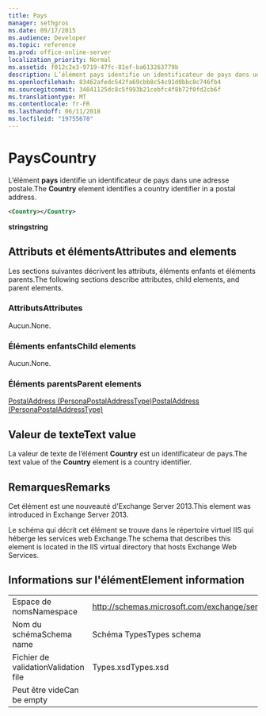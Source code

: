 ```yaml
---
title: Pays
manager: sethgros
ms.date: 09/17/2015
ms.audience: Developer
ms.topic: reference
ms.prod: office-online-server
localization_priority: Normal
ms.assetid: f012c2e3-9719-47fc-81ef-ba613263779b
description: L’élément pays identifie un identificateur de pays dans une adresse postale.
ms.openlocfilehash: 83462afedc542fa69cbb8c54c91d0bbc8c746fb4
ms.sourcegitcommit: 34041125dc8c5f993b21cebfc4f8b72f0fd2cb6f
ms.translationtype: MT
ms.contentlocale: fr-FR
ms.lasthandoff: 06/11/2018
ms.locfileid: "19755678"
---
```

# <a name="country"></a><span data-ttu-id="9c4d6-103">Pays</span><span class="sxs-lookup"><span data-stu-id="9c4d6-103">Country</span></span>

<span data-ttu-id="9c4d6-104">L’élément **pays** identifie un identificateur de pays dans une adresse postale.</span><span class="sxs-lookup"><span data-stu-id="9c4d6-104">The **Country** element identifies a country identifier in a postal address.</span></span> 
  
```XML
<Country></Country>
```

 <span data-ttu-id="9c4d6-105">**string**</span><span class="sxs-lookup"><span data-stu-id="9c4d6-105">**string**</span></span>
## <a name="attributes-and-elements"></a><span data-ttu-id="9c4d6-106">Attributs et éléments</span><span class="sxs-lookup"><span data-stu-id="9c4d6-106">Attributes and elements</span></span>

<span data-ttu-id="9c4d6-107">Les sections suivantes décrivent les attributs, éléments enfants et éléments parents.</span><span class="sxs-lookup"><span data-stu-id="9c4d6-107">The following sections describe attributes, child elements, and parent elements.</span></span>
  
### <a name="attributes"></a><span data-ttu-id="9c4d6-108">Attributs</span><span class="sxs-lookup"><span data-stu-id="9c4d6-108">Attributes</span></span>

<span data-ttu-id="9c4d6-109">Aucun.</span><span class="sxs-lookup"><span data-stu-id="9c4d6-109">None.</span></span>
  
### <a name="child-elements"></a><span data-ttu-id="9c4d6-110">Éléments enfants</span><span class="sxs-lookup"><span data-stu-id="9c4d6-110">Child elements</span></span>

<span data-ttu-id="9c4d6-111">Aucun.</span><span class="sxs-lookup"><span data-stu-id="9c4d6-111">None.</span></span>
  
### <a name="parent-elements"></a><span data-ttu-id="9c4d6-112">Éléments parents</span><span class="sxs-lookup"><span data-stu-id="9c4d6-112">Parent elements</span></span>

[<span data-ttu-id="9c4d6-113">PostalAddress (PersonaPostalAddressType)</span><span class="sxs-lookup"><span data-stu-id="9c4d6-113">PostalAddress (PersonaPostalAddressType)</span></span>](postaladdress-personapostaladdresstype.md)
  
## <a name="text-value"></a><span data-ttu-id="9c4d6-114">Valeur de texte</span><span class="sxs-lookup"><span data-stu-id="9c4d6-114">Text value</span></span>

<span data-ttu-id="9c4d6-115">La valeur de texte de l’élément **Country** est un identificateur de pays.</span><span class="sxs-lookup"><span data-stu-id="9c4d6-115">The text value of the **Country** element is a country identifier.</span></span> 
  
## <a name="remarks"></a><span data-ttu-id="9c4d6-116">Remarques</span><span class="sxs-lookup"><span data-stu-id="9c4d6-116">Remarks</span></span>

<span data-ttu-id="9c4d6-117">Cet élément est une nouveauté d'Exchange Server 2013.</span><span class="sxs-lookup"><span data-stu-id="9c4d6-117">This element was introduced in Exchange Server 2013.</span></span>
  
<span data-ttu-id="9c4d6-118">Le schéma qui décrit cet élément se trouve dans le répertoire virtuel IIS qui héberge les services web Exchange.</span><span class="sxs-lookup"><span data-stu-id="9c4d6-118">The schema that describes this element is located in the IIS virtual directory that hosts Exchange Web Services.</span></span>
  
## <a name="element-information"></a><span data-ttu-id="9c4d6-119">Informations sur l'élément</span><span class="sxs-lookup"><span data-stu-id="9c4d6-119">Element information</span></span>

|||
|:-----|:-----|
|<span data-ttu-id="9c4d6-120">Espace de noms</span><span class="sxs-lookup"><span data-stu-id="9c4d6-120">Namespace</span></span>  <br/> |http://schemas.microsoft.com/exchange/services/2006/types  <br/> |
|<span data-ttu-id="9c4d6-121">Nom du schéma</span><span class="sxs-lookup"><span data-stu-id="9c4d6-121">Schema name</span></span>  <br/> |<span data-ttu-id="9c4d6-122">Schéma Types</span><span class="sxs-lookup"><span data-stu-id="9c4d6-122">Types schema</span></span>  <br/> |
|<span data-ttu-id="9c4d6-123">Fichier de validation</span><span class="sxs-lookup"><span data-stu-id="9c4d6-123">Validation file</span></span>  <br/> |<span data-ttu-id="9c4d6-124">Types.xsd</span><span class="sxs-lookup"><span data-stu-id="9c4d6-124">Types.xsd</span></span>  <br/> |
|<span data-ttu-id="9c4d6-125">Peut être vide</span><span class="sxs-lookup"><span data-stu-id="9c4d6-125">Can be empty</span></span>  <br/> ||
   

